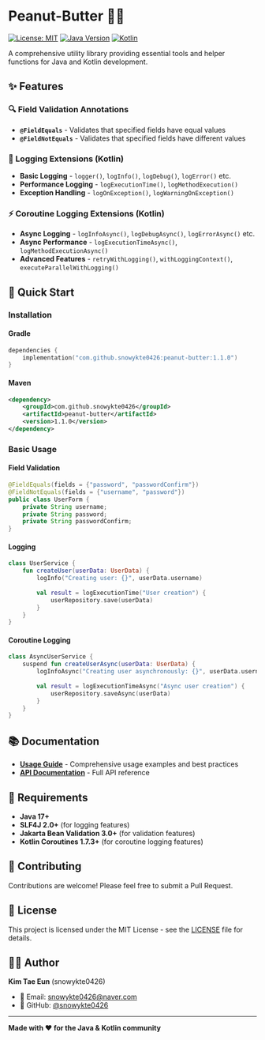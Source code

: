 # Peanut-Butter 🥜🧈

[![License: MIT](https://img.shields.io/badge/License-MIT-yellow.svg)](https://opensource.org/licenses/MIT)
[![Java Version](https://img.shields.io/badge/Java-17+-blue.svg)](https://openjdk.java.net/)
[![Kotlin](https://img.shields.io/badge/Kotlin-1.9.25-purple.svg)](https://kotlinlang.org/)

A comprehensive utility library providing essential tools and helper functions for Java and Kotlin development.

## ✨ Features

### 🔍 Field Validation Annotations
- **`@FieldEquals`** - Validates that specified fields have equal values
- **`@FieldNotEquals`** - Validates that specified fields have different values

### 📝 Logging Extensions (Kotlin)
- **Basic Logging** - `logger()`, `logInfo()`, `logDebug()`, `logError()` etc.
- **Performance Logging** - `logExecutionTime()`, `logMethodExecution()`
- **Exception Handling** - `logOnException()`, `logWarningOnException()`

### ⚡ Coroutine Logging Extensions (Kotlin)
- **Async Logging** - `logInfoAsync()`, `logDebugAsync()`, `logErrorAsync()` etc.
- **Async Performance** - `logExecutionTimeAsync()`, `logMethodExecutionAsync()`
- **Advanced Features** - `retryWithLogging()`, `withLoggingContext()`, `executeParallelWithLogging()`

## 🚀 Quick Start

### Installation

#### Gradle
```kotlin
dependencies {
    implementation("com.github.snowykte0426:peanut-butter:1.1.0")
}
```

#### Maven
```xml
<dependency>
    <groupId>com.github.snowykte0426</groupId>
    <artifactId>peanut-butter</artifactId>
    <version>1.1.0</version>
</dependency>
```

### Basic Usage

#### Field Validation
```java
@FieldEquals(fields = {"password", "passwordConfirm"})
@FieldNotEquals(fields = {"username", "password"})
public class UserForm {
    private String username;
    private String password;
    private String passwordConfirm;
}
```

#### Logging
```kotlin
class UserService {
    fun createUser(userData: UserData) {
        logInfo("Creating user: {}", userData.username)
        
        val result = logExecutionTime("User creation") {
            userRepository.save(userData)
        }
    }
}
```

#### Coroutine Logging
```kotlin
class AsyncUserService {
    suspend fun createUserAsync(userData: UserData) {
        logInfoAsync("Creating user asynchronously: {}", userData.username)
        
        val result = logExecutionTimeAsync("Async user creation") {
            userRepository.saveAsync(userData)
        }
    }
}
```

## 📚 Documentation

- **[Usage Guide](USAGE.md)** - Comprehensive usage examples and best practices
- **[API Documentation](https://javadoc.jitpack.io/com/github/snowykte0426/peanut-butter/latest/javadoc/)** - Full API reference

## 🔧 Requirements

- **Java 17+**
- **SLF4J 2.0+** (for logging features)
- **Jakarta Bean Validation 3.0+** (for validation features)
- **Kotlin Coroutines 1.7.3+** (for coroutine logging features)

## 🤝 Contributing

Contributions are welcome! Please feel free to submit a Pull Request.

## 📄 License

This project is licensed under the MIT License - see the [LICENSE](LICENSE) file for details.

## 👨‍💻 Author

**Kim Tae Eun** (snowykte0426)
- 📧 Email: snowykte0426@naver.com
- 🐙 GitHub: [@snowykte0426](https://github.com/snowykte0426)

---

**Made with ❤️ for the Java & Kotlin community**